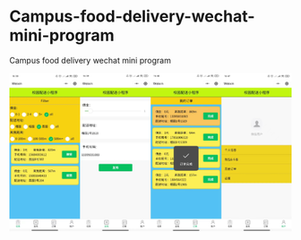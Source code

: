 # Campus-food-delivery-wechat-mini-program
<p>Campus food delivery wechat mini program</p>
<img src="https://github.com/luoh226/Campus-food-delivery-wechat-mini-program/blob/main/miniprogram.jpg" width="1000px">
